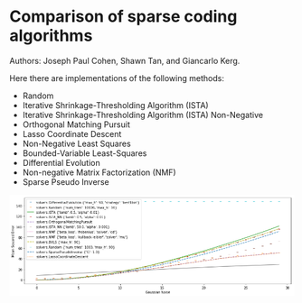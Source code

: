 # Comparison of sparse coding algorithms

Authors: Joseph Paul Cohen, Shawn Tan, and Giancarlo Kerg.

Here there are implementations of the following methods:

- Random
- Iterative Shrinkage-Thresholding Algorithm (ISTA)
- Iterative Shrinkage-Thresholding Algorithm (ISTA) Non-Negative
- Orthogonal Matching Pursuit
- Lasso Coordinate Descent
- Non-Negative Least Squares
- Bounded-Variable Least-Squares
- Differential Evolution
- Non-negative Matrix Factorization (NMF)
- Sparse Pseudo Inverse

![](eval.png)
